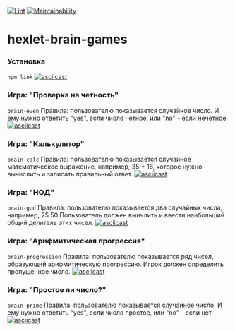 [![Lint](https://github.com/iashchuk/hexlet-brain-games/workflows/Lint/badge.svg)](https://github.com/iashchuk/hexlet-brain-games/actions)
[![Maintainability](https://api.codeclimate.com/v1/badges/44985e8d28d485b7186a/maintainability)](https://codeclimate.com/github/iashchuk/hexlet-brain-games/maintainability)

# hexlet-brain-games

### Установка
`npm link`
[![asciicast](https://asciinema.org/a/hAPGFQPC4YPgynUvml8vv4Dvr.svg)](https://asciinema.org/a/hAPGFQPC4YPgynUvml8vv4Dvr)

### Игра: "Проверка на четность"
`brain-even`
Правила: пользователю показывается случайное число. И ему нужно ответить "yes", если число четное, или "no" - если нечетное.
[![asciicast](https://asciinema.org/a/yx5qpAP4P6dYcrKSsGI1zyKAE.svg)](https://asciinema.org/a/yx5qpAP4P6dYcrKSsGI1zyKAE)

### Игра: "Калькулятор"
`brain-calc`
Правила: пользователю показывается случайное математическое выражение, например, 35 + 16, которое нужно вычислить и записать правильный ответ.
[![asciicast](https://asciinema.org/a/nNvGZGuxoASph93hTzgqEtBwe.svg)](https://asciinema.org/a/nNvGZGuxoASph93hTzgqEtBwe)

### Игра: "НОД"
`brain-gcd`
Правила: пользователю показывается два случайных числа, например, 25 50.Пользователь должен выичлить и ввести наибольший общий делитель этих чисел.
[![asciicast](https://asciinema.org/a/6RkYWTJSWLvTxeffEc5wgeQ0U.svg)](https://asciinema.org/a/6RkYWTJSWLvTxeffEc5wgeQ0U)

### Игра: "Арифмитическая прогрессия"
`brain-progression`
Правила: пользователю показывается ряд чисел, образующий арифмитическую прогрессию. Игрок должен определить пропущенное число.
[![asciicast](https://asciinema.org/a/KotDHDr4hOPh7I889FmP4CViZ.svg)](https://asciinema.org/a/KotDHDr4hOPh7I889FmP4CViZ)

### Игра: "Простое ли число?"
`brain-prime`
Правила: пользователю показывается случайное число. И ему нужно ответить "yes", если число простое, или "no" - если нет.
[![asciicast](https://asciinema.org/a/m6QklyEEEPk3M0YJPpXglK2RX.svg)](https://asciinema.org/a/m6QklyEEEPk3M0YJPpXglK2RX)